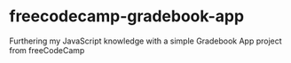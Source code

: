 # freecodecamp-gradebook-app
Furthering my JavaScript knowledge with a simple Gradebook App project from freeCodeCamp

